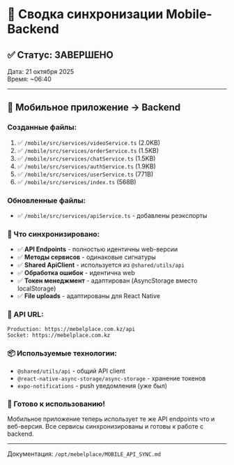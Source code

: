 # 🔄 Сводка синхронизации Mobile-Backend

## ✅ Статус: ЗАВЕРШЕНО

Дата: 21 октября 2025  
Время: ~06:40

---

## 📱 Мобильное приложение → Backend

### Созданные файлы:

1. ✅ `/mobile/src/services/videoService.ts` (2.0KB)
2. ✅ `/mobile/src/services/orderService.ts` (1.5KB)
3. ✅ `/mobile/src/services/chatService.ts` (1.5KB)
4. ✅ `/mobile/src/services/authService.ts` (1.9KB)
5. ✅ `/mobile/src/services/userService.ts` (771B)
6. ✅ `/mobile/src/services/index.ts` (568B)

### Обновленные файлы:

- ✅ `/mobile/src/services/apiService.ts` - добавлены реэкспорты

### 🎯 Что синхронизировано:

- ✅ **API Endpoints** - полностью идентичны web-версии
- ✅ **Методы сервисов** - одинаковые сигнатуры
- ✅ **Shared ApiClient** - используется из `@shared/utils/api`
- ✅ **Обработка ошибок** - идентична web
- ✅ **Токен менеджмент** - адаптирован (AsyncStorage вместо localStorage)
- ✅ **File uploads** - адаптированы для React Native

### 🔌 API URL:

```
Production: https://mebelplace.com.kz/api
Socket: https://mebelplace.com.kz
```

### 📦 Используемые технологии:

- `@shared/utils/api` - общий API client
- `@react-native-async-storage/async-storage` - хранение токенов
- `expo-notifications` - push уведомления (уже был)

### 🚀 Готово к использованию!

Мобильное приложение теперь использует те же API endpoints что и веб-версия.
Все сервисы синхронизированы и готовы к работе с backend.

---

Документация: `/opt/mebelplace/MOBILE_API_SYNC.md`

